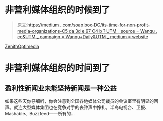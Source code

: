 # 非营利媒体组织的时候到了

> 原文:[https://medium . com/soap box-DC/its-time-for-non-profit-media-organizations-C5 da 3d e 97 C4 b？UTM _ source = Wanqu . co&UTM _ campaign = Wanqu+Daily&UTM _ medium = website](https://medium.com/soapbox-dc/its-time-for-nonprofit-media-organizations-c5da3de97c4b?utm_source=wanqu.co&utm_campaign=Wanqu+Daily&utm_medium=website)



[ZenithOptimedia](http://www.zenithoptimedia.com/wp-content/uploads/2015/06/Adspend-forecasts-June-2015-executive-summary.pdf)



# 非营利媒体组织的时间到了

## 盈利性新闻业未能坚持新闻是一种公益

如果这些天你仔细听，你会注意到全国各地媒体公司裁员的会议室里有明显的回声。就连大型媒体集团也在竞争对手的丧钟声中挣扎。半岛电视台、卫报、Mashable、Buzzfeed——所有的…